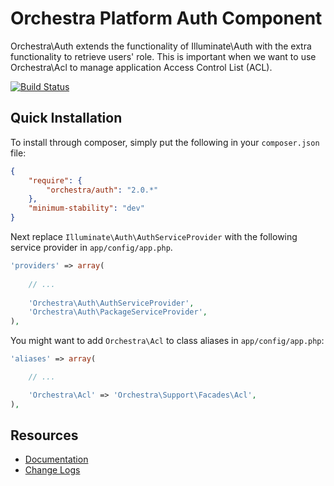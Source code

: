 Orchestra Platform Auth Component
==============

Orchestra\Auth extends the functionality of Illuminate\Auth with the extra functionality to retrieve users' role. This is important when we want to use Orchestra\Acl to manage application Access Control List (ACL).

[![Build Status](https://travis-ci.org/orchestral/auth.png?branch=master)](https://travis-ci.org/orchestral/auth)

## Quick Installation

To install through composer, simply put the following in your `composer.json` file:

```json
{
	"require": {
		"orchestra/auth": "2.0.*"
	},
	"minimum-stability": "dev"
}
```

Next replace `Illuminate\Auth\AuthServiceProvider` with the following service provider in `app/config/app.php`.

```php
'providers' => array(
	
	// ...
	
	'Orchestra\Auth\AuthServiceProvider',
	'Orchestra\Auth\PackageServiceProvider',
),
```

You might want to add `Orchestra\Acl` to class aliases in `app/config/app.php`:

```php
'aliases' => array(

	// ...

	'Orchestra\Acl' => 'Orchestra\Support\Facades\Acl',
),
```

## Resources

* [Documentation](http://docs.orchestraplatform.com/pages/components/auth)
* [Change Logs](https://github.com/orchestral/auth/wiki/Change-Logs)

